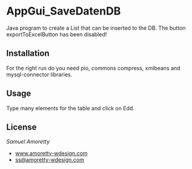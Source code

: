 # AppGui_SaveDatenDB

Java program to create a List that can be inserted to the DB.
The button exportToExcelButton has been disabled!

## Installation

For the right run do you need pio, commons compress, xmlbeans and mysql-connector libraries.

## Usage

Type many elements for the table and click on Edd.  

## License

*Samuel Amoretty*
*   www.amoretty-wdesign.com
*   ss@amoretty-wdesign.com